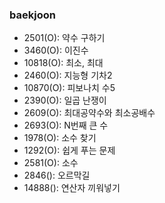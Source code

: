 ### baekjoon
+ 2501(O): 약수 구하기
+ 3460(O): 이진수
+ 10818(O): 최소, 최대
+ 2460(O): 지능형 기차2
+ 10870(O): 피보나치 수5
+ 2390(O): 일곱 난쟁이
+ 2609(O): 최대공약수와 최소공배수
+ 2693(O): N번째 큰 수
+ 1978(O): 소수 찾기
+ 1292(O): 쉽게 푸는 문제
+ 2581(O): 소수
+ 2846(): 오르막길
+ 14888(): 연산자 끼워넣기